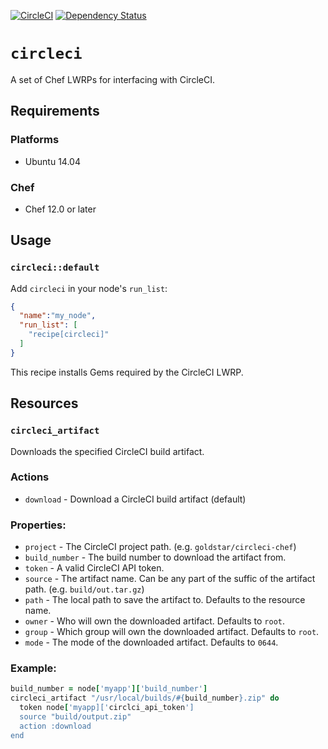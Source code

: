 [![CircleCI](https://circleci.com/gh/goldstar/circleci-chef/tree/master.svg?style=svg)](https://circleci.com/gh/goldstar/circleci-chef/tree/master)
[![Dependency Status](https://gemnasium.com/badges/github.com/goldstar/circleci-chef.svg)](https://gemnasium.com/github.com/goldstar/circleci-chef)

# `circleci`

A set of Chef LWRPs for interfacing with CircleCI.

## Requirements

### Platforms

- Ubuntu 14.04 

### Chef

- Chef 12.0 or later


## Usage

### `circleci::default`

Add `circleci` in your node's `run_list`:

```json
{
  "name":"my_node",
  "run_list": [
    "recipe[circleci]"
  ]
}
```

This recipe installs Gems required by the CircleCI LWRP.

## Resources

### `circleci_artifact`

Downloads the specified CircleCI build artifact.

### Actions

- `download` - Download a CircleCI build artifact (default)

### Properties:

- `project` - The CircleCI project path. (e.g. `goldstar/circleci-chef`)
- `build_number` - The build number to download the artifact from.
- `token` - A valid CircleCI API token.
- `source` - The artifact name. Can be any part of the suffic of the artifact path. (e.g. `build/out.tar.gz`)
- `path` - The local path to save the artifact to. Defaults to the resource name.
- `owner` - Who will own the downloaded artifact. Defaults to `root`.
- `group` - Which group will own the downloaded artifact. Defaults to `root`.
- `mode` - The mode of the downloaded artifact. Defaults to `0644`.

### Example:

```ruby
build_number = node['myapp']['build_number']
circleci_artifact "/usr/local/builds/#{build_number}.zip" do
  token node['myapp]['circlci_api_token'] 
  source "build/output.zip"
  action :download
end
```
